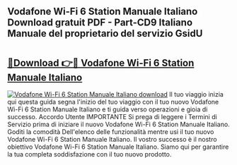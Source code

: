 ## Vodafone Wi-Fi 6 Station Manuale Italiano Download gratuit PDF - Part-CD9 Italiano Manuale del proprietario del servizio GsidU

# <h2><a href="http://dff3mi.blite.top/?on=Vodafone+Wi-Fi+6+Station+Manuale+Italiano">🔗Download 👉🔴 Vodafone Wi-Fi 6 Station Manuale Italiano</a></h2>

[![Vodafone Wi-Fi 6 Station Manuale Italiano download](https://i.imgur.com/lujVjoI.png)](http://dff3mi.blite.top/?on=Vodafone+Wi-Fi+6+Station+Manuale+Italiano)
Il tuo viaggio inizia qui questa guida segna l'inizio del tuo viaggio con il tuo nuovo Vodafone Wi-Fi 6 Station Manuale Italiano e ti guida verso operazioni e gioia di successo. Accordo Utente IMPORTANTE Si prega di leggere i Termini di Servizio prima di iniziare il nuovo Vodafone Wi-Fi 6 Station Manuale Italiano. Goditi la comodità Dell'elenco delle funzionalità mentre usi il tuo nuovo Vodafone Wi-Fi 6 Station Manuale Italiano. Il vostro successo è il nostro obiettivo Vodafone Wi-Fi 6 Station Manuale Italiano. Siamo qui per garantire la tua completa soddisfazione con il tuo nuovo prodotto.
